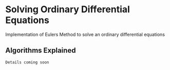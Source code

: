 # Solving Ordinary Differential Equations

Implementation of Eulers Method to solve an ordinary differential equations


## Algorithms Explained
```
Details coming soon

```

